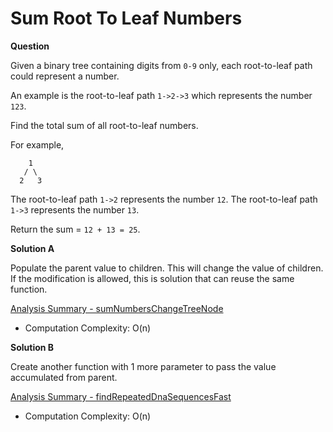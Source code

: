 # Sum Root To Leaf Numbers

<strong>Question</strong>

Given a binary tree containing digits from `0-9` only, each root-to-leaf path could represent a number.

An example is the root-to-leaf path `1->2->3` which represents the number `123`.

Find the total sum of all root-to-leaf numbers.

For example,

		1
	   / \
	  2   3
The root-to-leaf path `1->2` represents the number `12`.
The root-to-leaf path `1->3` represents the number `13`.

Return the sum = `12 + 13 = 25`.

<strong>Solution A</strong>

Populate the parent value to children. This will change the value of children.
If the modification is allowed, this is solution that can reuse the same function. 

[Analysis Summary - sumNumbersChangeTreeNode](https://github.com/RaysonYeungHK/problem_solving/tree/master/LeetCode/src/com/codepicker/exercise/sumroottoleafnumbers/test_results_change_treenode.jpg)

- Computation Complexity: O(n)

<strong>Solution B</strong>

Create another function with 1 more parameter to pass the value accumulated from parent.

[Analysis Summary - findRepeatedDnaSequencesFast](https://github.com/RaysonYeungHK/problem_solving/tree/master/LeetCode/src/com/codepicker/exercise/sumroottoleafnumbers/test_results_normal.jpg)

- Computation Complexity: O(n)
